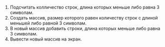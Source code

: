 1. Подсчитать колличество строк, длина которых меньше либо равна 3 символам.
2. Создать массив, размер которого равен количеству строк с длиной меньшей либо равной 3 символам.
3. В новый массив добавить строки, длина которых меньше либо равна 3 символам.
4. Вывести новый массив на экран.